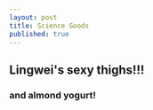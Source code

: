 ```yaml
---
layout: post
title: Science Goods
published: true
---
```

## Lingwei's sexy thighs!!!

### and almond yogurt!